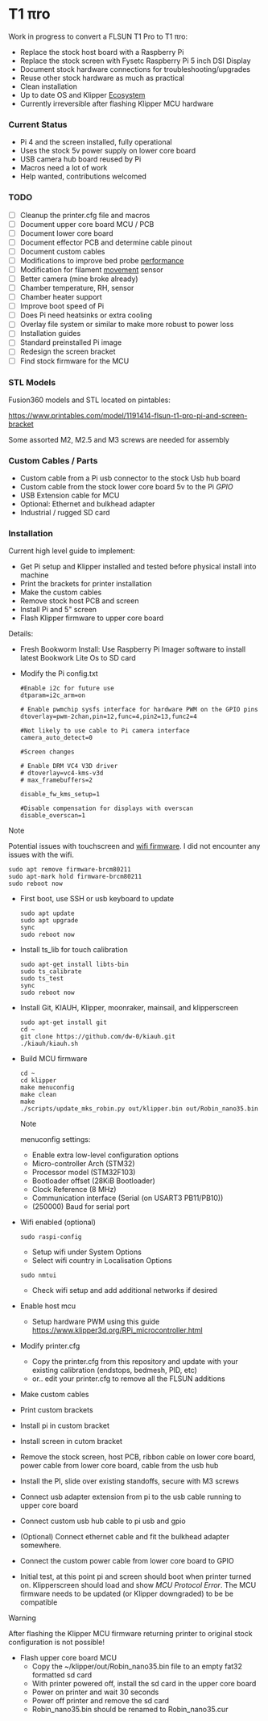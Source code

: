# T1 πro
Work in progress to convert a FLSUN T1 Pro to T1 πro:

- Replace the stock host board with a Raspberry Pi
- Replace the stock screen with Fysetc Raspberry Pi 5 inch DSI Display
- Document stock hardware connections for troubleshooting/upgrades
- Reuse other stock hardware as much as practical
- Clean installation
- Up to date OS and Klipper [Ecosystem](https://klipper.discourse.group/t/klipper-architecture-ecosystem/6313)
- Currently irreversible after flashing Klipper MCU hardware 

### Current Status

* Pi 4 and the screen installed, fully operational
* Uses the stock 5v power supply on lower core board
* USB camera hub board reused by Pi
* Macros need a lot of work
* Help wanted, contributions welcomed

### TODO

- [ ] Cleanup the printer.cfg file and macros
- [ ] Document upper core board MCU / PCB
- [ ] Document lower core board
- [ ] Document effector PCB and determine cable pinout
- [ ] Document custom cables
- [ ] Modifications to improve bed probe [performance](https://klipper.discourse.group/t/load-cell-probing-algorithm-testing/9751/102)
- [ ] Modification for filament <u>movement</u> sensor
- [ ] Better camera (mine broke already)
- [ ] Chamber temperature, RH, sensor
- [ ] Chamber heater support
- [ ] Improve boot speed of Pi
- [ ] Does Pi need heatsinks or extra cooling
- [ ] Overlay file system or similar to make more robust to power loss
- [ ] Installation guides
- [ ] Standard preinstalled Pi image
- [ ] Redesign the screen bracket
- [ ] Find stock firmware for the MCU

### STL Models

Fusion360 models and STL located on pintables:

https://www.printables.com/model/1191414-flsun-t1-pro-pi-and-screen-bracket

Some assorted M2, M2.5 and M3 screws are needed for assembly

### Custom Cables / Parts

* Custom cable from a Pi usb connector to the stock Usb hub board
* Custom cable from the stock lower core board 5v to the Pi *GPIO*
* USB Extension cable for MCU
* Optional: Ethernet and bulkhead adapter
* Industrial / rugged SD card

### Installation

Current high level guide to implement:

* Get Pi setup and Klipper installed and tested before physical install into machine
* Print the brackets for printer installation
* Make the custom cables
* Remove stock host PCB and screen
* Install Pi and 5" screen
* Flash Klipper firmware to upper core board

Details:

* Fresh Bookworm Install:  Use Raspberry Pi Imager software to install latest Bookwork Lite Os to SD card

* Modify the Pi config.txt

    ```
    #Enable i2c for future use
    dtparam=i2c_arm=on
    
    # Enable pwmchip sysfs interface for hardware PWM on the GPIO pins
    dtoverlay=pwm-2chan,pin=12,func=4,pin2=13,func2=4
    
    #Not likely to use cable to Pi camera interface
    camera_auto_detect=0
    
    #Screen changes
    
    # Enable DRM VC4 V3D driver
    # dtoverlay=vc4-kms-v3d
    # max_framebuffers=2
    
    disable_fw_kms_setup=1
    
    #Disable compensation for displays with overscan
    disable_overscan=1
    ```

> [!NOTE]
>
> Potential issues with touchscreen and [wifi firmware](https://github.com/KlipperScreen/KlipperScreen/discussions/1491).  I did not encounter any issues with the wifi.
>
> ``` Remove problematic wifi
> sudo apt remove firmware-brcm80211
> sudo apt-mark hold firmware-brcm80211
> sudo reboot now 
> ```

* First boot, use SSH or usb keyboard to update

  ``` 
  sudo apt update
  sudo apt upgrade
  sync
  sudo reboot now
  ```

* Install ts_lib for touch calibration

  ```
  sudo apt-get install libts-bin
  sudo ts_calibrate
  sudo ts_test
  sync
  sudo reboot now
  ```

* Install Git, KIAUH, Klipper, moonraker, mainsail, and klipperscreen

    ```
    sudo apt-get install git
    cd ~ 
    git clone https://github.com/dw-0/kiauh.git
    ./kiauh/kiauh.sh
    ```

* Build MCU firmware

  ```
  cd ~
  cd klipper
  make menuconfig
  make clean
  make
  ./scripts/update_mks_robin.py out/klipper.bin out/Robin_nano35.bin
  ```

  > [!NOTE]
  >
  > menuconfig settings:
  >
  > * Enable extra low-level configuration options
  > * Micro-controller Arch (STM32)
  > * Processor model (STM32F103)
  > * Bootloader offset (28KiB Bootloader)
  > * Clock Reference (8 MHz)
  > * Communication interface (Serial (on USART3 PB11/PB10))
  > * (250000) Baud for serial port

* Wifi enabled (optional)

    ``` 
    sudo raspi-config
    ```

    * Setup wifi under System Options
    * Select wifi country in Localisation Options
    ```
    sudo nmtui
    ```

    * Check wifi setup and add additional networks if desired

* Enable host mcu
  * Setup hardware PWM using this guide https://www.klipper3d.org/RPi_microcontroller.html

* Modify printer.cfg
  * Copy the printer.cfg from this repository and update with your existing calibration (endstops, bedmesh, PID, etc)
  * or.. edit your printer.cfg to remove all the FLSUN additions

* Make custom cables

* Print custom brackets

* Install pi in custom bracket

* Install screen in cutom bracket

* Remove the stock screen, host PCB, ribbon cable on lower core board, power cable from lower core board, cable from the usb hub

* Install the PI, slide over existing standoffs, secure with M3 screws

* Connect usb adapter extension from pi to the usb cable running to upper core board

* Connect custom usb hub cable to pi usb and gpio

* (Optional) Connect ethernet cable and fit the bulkhead adapter somewhere.

* Connect the custom power cable from lower core board to GPIO

* Initial test, at this point pi and screen should boot when printer turned on.  Klipperscreen should load and show *MCU Protocol Error*.  The MCU firmware needs to be updated (or Klipper downgraded) to be be compatible

> [!WARNING]
>
> After flashing the Klipper MCU firmware returning printer to original stock configuration is not possible!
* Flash upper core board MCU
  * Copy the ~/klipper/out/Robin_nano35.bin file to an empty fat32 formatted sd card
  * With printer powered off, install the sd card in the upper core board
  * Power on printer and wait 30 seconds
  * Power off printer and remove the sd card
  * Robin_nano35.bin should be renamed to Robin_nano35.cur
